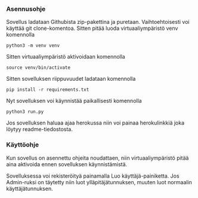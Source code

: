 ### Asennusohje

Sovellus ladataan Githubista zip-pakettina ja puretaan. Vaihtoehtoisesti voi käyttää git clone-komentoa. Sitten pitää luoda virtuaaliympäristö venv komennolla

```
python3 -m venv venv
```

Sitten virtuaaliympäristö aktivoidaan komennolla

```
source venv/bin/activate
```

Sitten sovelluksen riippuvuudet ladataan komennolla

```
pip install -r requirements.txt
```

Nyt sovelluksen voi käynnistää paikallisesti komennolla

```
python3 run.py
```

Jos sovelluksen haluaa ajaa herokussa niin voi painaa herokulinkkiä joka löytyy readme-tiedostosta.

### Käyttöohje

Kun sovellus on asennettu ohjeita noudattaen, niin virtuaaliympäristö pitää aina aktivoida ennen sovelluksen käynnistämistä.  

Sovelluksessa voi rekisteröityä painamalla Luo käyttäjä-painiketta. Jos Admin-ruksi on täytetty niin luot ylläpitäjätunnuksen, muuten luot normaalin käyttäjätunnuksen.
